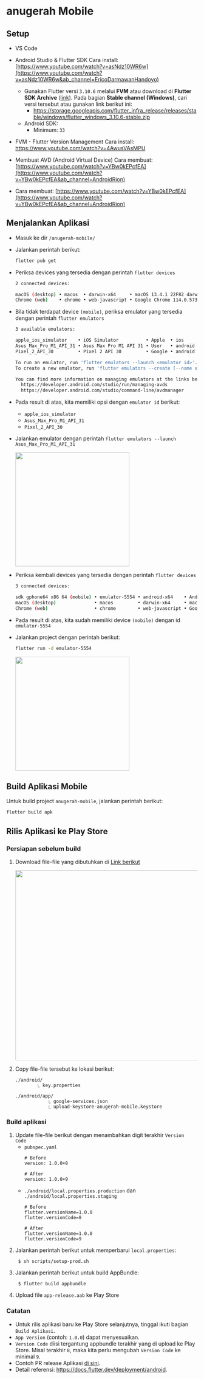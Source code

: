 # anugerah Mobile
## Setup

- VS Code
- Android Studio & Flutter SDK
Cara install: [https://www.youtube.com/watch?v=asNdz10WR6w](https://www.youtube.com/watch?v=asNdz10WR6w&ab_channel=EricoDarmawanHandoyo)
    - Gunakan Flutter versi `3.10.6` melalui **FVM** atau download di **Flutter SDK Archive** ([link](https://docs.flutter.dev/release/archive?tab=windows)). Pada bagian **Stable channel (Windows)**, cari versi tersebut atau gunakan link berikut ini:
        - https://storage.googleapis.com/flutter_infra_release/releases/stable/windows/flutter_windows_3.10.6-stable.zip
    - Android SDK:
        - Minimum: `33`
- FVM - Flutter Version Management
Cara install: https://www.youtube.com/watch?v=4AwusVAsMPU
- Membuat AVD (Android Virtual Device)
Cara membuat: [https://www.youtube.com/watch?v=YBw0kEPcfEA](https://www.youtube.com/watch?v=YBw0kEPcfEA&ab_channel=AndroidRion)

- Cara membuat: [https://www.youtube.com/watch?v=YBw0kEPcfEA](https://www.youtube.com/watch?v=YBw0kEPcfEA&ab_channel=AndroidRion)

## Menjalankan Aplikasi

- Masuk ke dir `/anugerah-mobile/`
- Jalankan perintah berikut:
    
    ```bash
    flutter pub get
    ```
    
- Periksa devices yang tersedia dengan perintah `flutter devices`
    
    ```bash
    2 connected devices:
    
    macOS (desktop) • macos  • darwin-x64     • macOS 13.4.1 22F82 darwin-x64
    Chrome (web)    • chrome • web-javascript • Google Chrome 114.0.5735.198
    ```
    
- Bila tidak terdapat device `(mobile)`, periksa emulator yang tersedia dengan perintah `flutter emulators`
    
    ```bash
    3 available emulators:
    
    apple_ios_simulator    • iOS Simulator          • Apple  • ios
    Asus_Max_Pro_M1_API_31 • Asus Max Pro M1 API 31 • User   • android
    Pixel_2_API_30         • Pixel 2 API 30         • Google • android
    
    To run an emulator, run 'flutter emulators --launch <emulator id>'.
    To create a new emulator, run 'flutter emulators --create [--name xyz]'.
    
    You can find more information on managing emulators at the links below:
      https://developer.android.com/studio/run/managing-avds
      https://developer.android.com/studio/command-line/avdmanager
    ```
    
- Pada result di atas, kita memiliki opsi dengan `emulator id` berikut:
    - `apple_ios_simulator`
    - `Asus_Max_Pro_M1_API_31`
    - `Pixel_2_API_30`
 
- Jalankan emulator dengan perintah `flutter emulators --launch Asus_Max_Pro_M1_API_31`

    <img width="300" src="https://github.com/lbiosys/anugerah-mobile/assets/3750495/eb170cb7-6035-49a6-9bdb-4b5fb26acd28" />
    
- Periksa kembali devices yang tersedia dengan perintah `flutter devices`
    
    ```bash
    3 connected devices:
    
    sdk gphone64 x86 64 (mobile) • emulator-5554 • android-x64    • Android 12 (API 31) (emulator)
    macOS (desktop)              • macos         • darwin-x64     • macOS 13.4.1 22F82 darwin-x64
    Chrome (web)                 • chrome        • web-javascript • Google Chrome 114.0.5735.198
    ```
    
- Pada result di atas, kita sudah memiliki device `(mobile)` dengan id `emulator-5554`
- Jalankan project dengan perintah berikut:

    ```bash
    flutter run -d emulator-5554
    ```
    <img width="300" src="https://github.com/lbiosys/anugerah-mobile/assets/3750495/efff99d7-64fd-4d35-adad-a61ba99c4afb" />


## Build Aplikasi Mobile

Untuk build project `anugerah-mobile`, jalankan perintah berikut:

```bash
flutter build apk
```

## Rilis Aplikasi ke Play Store

### Persiapan sebelum build

1. Download file-file yang dibutuhkan di [Link berikut](https://drive.google.com/drive/u/0/folders/1D-zl-z9LuCh4pQya2X0mMaWYlln6KBKq)

    <img width="500" src="https://github.com/lbiosys/anugerah-mobile/assets/3750495/58cd1676-052a-4fc5-9c50-72d05bc8430e" />

2. Copy file-file tersebut ke lokasi berikut:
    ```
    ./android/
            ⎿ key.properties

    ./android/app/
                ⎿ google-services.json
                ⎿ upload-keystore-anugerah-mobile.keystore
    ```

### Build aplikasi
1. Update file-file berikut dengan menambahkan digit terakhir `Version Code`
    - `pubspec.yaml`
        ```
        # Before
        version: 1.0.0+8

        # After
        version: 1.0.0+9
        ```
    - `./android/local.properties.production` dan `./android/local.properties.staging` 
        ```
        # Before
        flutter.versionName=1.0.0
        flutter.versionCode=8

        # After
        flutter.versionName=1.0.0
        flutter.versionCode=9
        ```
2. Jalankan perintah berikut untuk memperbarui `local.properties`:
   ```
    $ sh scripts/setup-prod.sh
   ```
3. Jalankan perintah berikut untuk build AppBundle:
   ```
    $ flutter build appbundle
   ```
4. Upload file `app-release.aab` ke Play Store

### Catatan
- Untuk rilis aplikasi baru ke Play Store selanjutnya, tinggal ikuti bagian `Build Aplikasi`.
- `App Version` (contoh: `1.0.0`) dapat menyesuaikan.
- `Version Code` diisi tergantung appbundle terakhir yang di upload ke Play Store. Misal terakhir `8`, maka kita perlu mengubah `Version Code` ke minimal `9`.
- Contoh PR release Aplikasi [di sini](https://github.com/lbiosys/anugerah-mobile/pull/19).
- Detail referensi: https://docs.flutter.dev/deployment/android.
